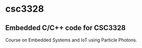 # csc3328
Embedded C/C++ code for CSC3328
--------------------------
Course on Embedded Systems and IoT using Particle Photons.

